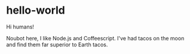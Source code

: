 # hello-world
Hi humans!

Noubot here, I like Node.js and Coffeescript.
I've had tacos on the moon and find them far superior to Earth tacos.
